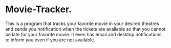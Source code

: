 # Movie-Tracker.
This is a program that tracks your favorite movie in your desired theatres and sends you notification when the tickets are available so that you cannot be late for your favorite movie. It even has email and desktop notifications to inform you even if you are not available.

